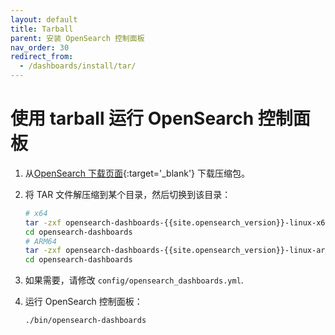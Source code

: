 ```yaml
---
layout: default
title: Tarball
parent: 安装 OpenSearch 控制面板
nav_order: 30
redirect_from: 
  - /dashboards/install/tar/
---
```


# 使用 tarball 运行 OpenSearch 控制面板

1. 从[OpenSearch 下载页面](https://opensearch.org/downloads.html){:target='\_blank'} 下载压缩包。

1. 将 TAR 文件解压缩到某个目录，然后切换到该目录：

   ```bash
   # x64
   tar -zxf opensearch-dashboards-{{site.opensearch_version}}-linux-x64.tar.gz
   cd opensearch-dashboards
   # ARM64
   tar -zxf opensearch-dashboards-{{site.opensearch_version}}-linux-arm64.tar.gz
   cd opensearch-dashboards
   ```

1. 如果需要，请修改 `config/opensearch_dashboards.yml`.

1. 运行 OpenSearch 控制面板：

   ```bash
   ./bin/opensearch-dashboards
   ```
